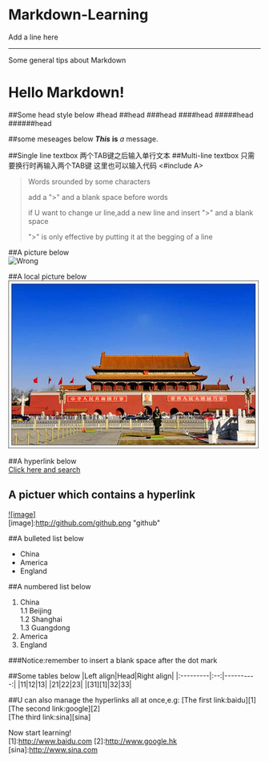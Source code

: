 Markdown-Learning
=================

Add a line here

---

Some general tips about Markdown

Hello Markdown!
===========

##Some head style below
#head
##head
###head
####head
#####head
######head

##some meseages below
***This*** **is** *a* message.       

##Single line textbox
    两个TAB键之后输入单行文本
##Multi-line textbox
    只需要换行时再输入两个TAB键
    这里也可以输入代码
    <#include A>

> Words srounded by some characters
>  
> add a ">" and a blank space before words
>  
> if U want to change ur line,add a new line and insert ">" and a blank space
>
> ">" is only effective by putting it at the begging of a line

##A picture below  
![Wrong](http://s8.img.guang.com/p/1654344_1_2046310_400X400.jpg "蒙奇奇")

##A local picture below
![Wrong](Images/Beijing.jpg "Beijing")

##A hyperlink below  
[Click here and search](http://www.google.hk)

## A pictuer which contains a hyperlink
[![image]](http://www.github.com/)  
[image]:http://github.com/github.png "github"  

##A bulleted list below  
* China 
* America
* England

##A numbered list below  
1. China  
1.1 Beijing  
1.2 Shanghai  
1.3 Guangdong
2. America  
3. England

###Notice:remember to insert a blank space after the dot mark

##Some tables below
|Left align|Head|Right align|
|:---------|:--:|----------:|
|11|12|13|
|21|22|23|
|[31][1]|32|33|  

##U can also manage the hyperlinks all at once,e.g:
[The first link:baidu][1]  
[The second link:google][2]  
[The third link:sina][sina]  

Now start learning!  
[1]:http://www.baidu.com
[2]:http://www.google.hk
[sina]:http://www.sina.com
